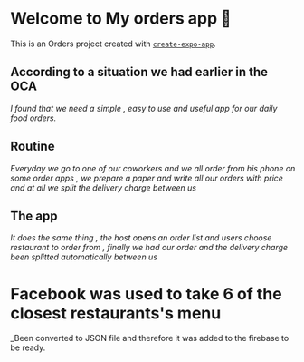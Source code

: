 # Welcome to My orders app 👋

This is an Orders project created with [`create-expo-app`](https://www.npmjs.com/package/create-expo-app).

## According to a situation we had earlier in the OCA 
_I found that we need a simple , easy to use and useful app for our daily food orders._

## Routine
_Everyday we go to one of our coworkers and we all order from his phone on some order apps , we prepare a paper and write all our orders with price and at all we split the delivery charge between us_

## The app 
_It does the same thing , the host opens an order list and users choose restaurant to order from , finally we had our order and the delivery charge been splitted automatically between us_

# Facebook was used to take 6 of the closest restaurants's menu 
_Been converted to JSON file and therefore it was added to the firebase to be ready.
